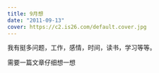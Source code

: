 ```yaml
---
title: 9月想
date: "2011-09-13"
cover: https://c2.is26.com/default.cover.jpg
---
```


我有挺多问题，工作，感情，时间，读书，学习等等。

需要一篇文章仔细想一想

